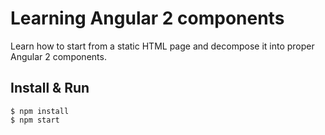 # Learning Angular 2 components

Learn how to start from a static HTML page and decompose it into proper Angular 2 components.

## Install & Run

```
$ npm install
$ npm start
```
